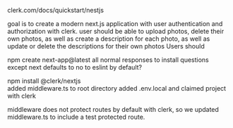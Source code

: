 clerk.com/docs/quickstart/nestjs

goal is to create a modern next.js application with user authentication and authorization with clerk.
user should be able to upload photos, delete their own photos, as well as create a description for each photo, as well as update or delete the descriptions for their own photos
Users should

npm create next-app@latest
all normal responses to install questions except next defaults to no to eslint by default?

npm install @clerk/nextjs  
added middleware.ts to root directory
added .env.local and claimed project with clerk

middleware does not protect routes by default with clerk, so we updated middleware.ts to include a test protected route.
